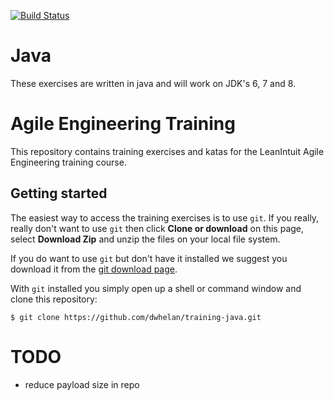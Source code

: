 [![Build Status](https://travis-ci.org/dwhelan/training-java.svg?branch=master)](https://travis-ci.org/dwhelan/training-java)

# Java
These exercises are written in java and will work on JDK's 6, 7 and 8.

# Agile Engineering Training

This repository contains training exercises and katas for the LeanIntuit Agile Engineering training course.

## Getting started
The easiest way to access the training exercises is to use `git`. If you really, really don't want to use `git` then
click **Clone or download** on this page, select **Download Zip** and  unzip the files on your local file system.

If you do want to use `git` but don't have it installed we suggest you download it from the [git download page](https://git-scm.com/download/).

With `git` installed you simply open up a shell or command window and clone this repository:

```
$ git clone https://github.com/dwhelan/training-java.git
```

# TODO
* reduce payload size in repo
